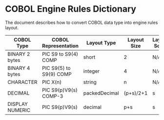 
# COBOL Engine Rules Dictionary
The document describes how to convert COBOL data type into engine rules layout.
 
|COBOL Type|COBOL Representation|Layout Type|Layout Size|Layout Scale
|------------|--------| -----|----|---|
|BINARY 2 bytes|PIC S9 to S9(4) COMP|short|2|N/A|
|BINARY 4 bytes|PIC S9(5) to S9(9) COMP|integer|4|N/A|
|CHARACTER|PIC X(n)|string|n|N/A|
|DECIMAL|PIC S9(p)V9(s) COMP-3|packedDecimal|(p+s)/2+1|s|
|DISPLAY NUMERIC|PIC S9(p)V9(s)|decimal|p+s|s|
<!--stackedit_data:
eyJoaXN0b3J5IjpbLTE1NzcyMDIzNTZdfQ==
-->